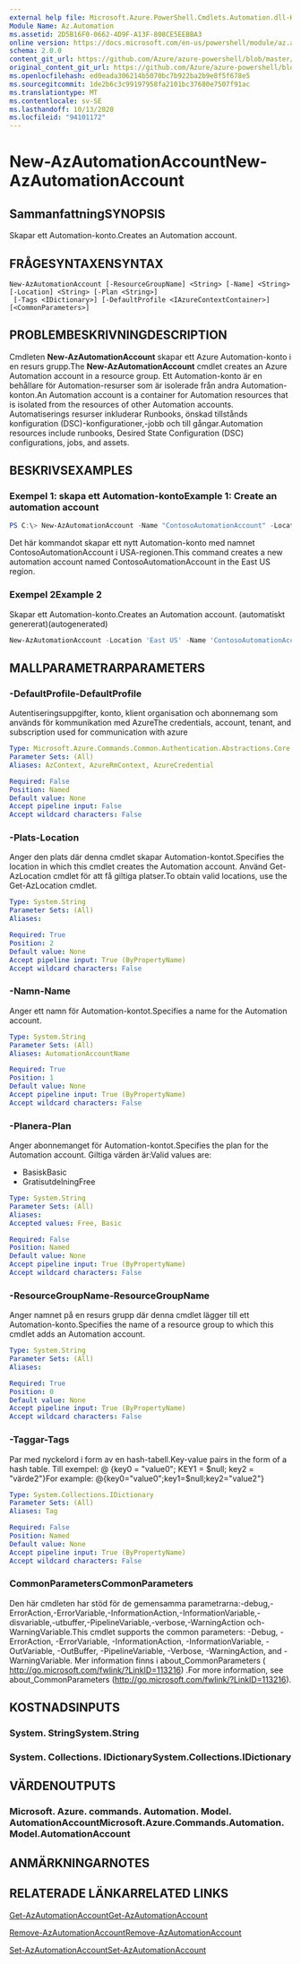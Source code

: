 ```yaml
---
external help file: Microsoft.Azure.PowerShell.Cmdlets.Automation.dll-Help.xml
Module Name: Az.Automation
ms.assetid: 2D5B16F0-0662-4D9F-A13F-808CE5EEBBA3
online version: https://docs.microsoft.com/en-us/powershell/module/az.automation/new-azautomationaccount
schema: 2.0.0
content_git_url: https://github.com/Azure/azure-powershell/blob/master/src/Automation/Automation/help/New-AzAutomationAccount.md
original_content_git_url: https://github.com/Azure/azure-powershell/blob/master/src/Automation/Automation/help/New-AzAutomationAccount.md
ms.openlocfilehash: ed0eada306214b5070bc7b922ba2b9e8f5f678e5
ms.sourcegitcommit: 1de2b6c3c99197958fa2101bc37680e7507f91ac
ms.translationtype: MT
ms.contentlocale: sv-SE
ms.lasthandoff: 10/13/2020
ms.locfileid: "94101172"
---
```

# <span data-ttu-id="21e17-101">New-AzAutomationAccount</span><span class="sxs-lookup"><span data-stu-id="21e17-101">New-AzAutomationAccount</span></span>

## <span data-ttu-id="21e17-102">Sammanfattning</span><span class="sxs-lookup"><span data-stu-id="21e17-102">SYNOPSIS</span></span>
<span data-ttu-id="21e17-103">Skapar ett Automation-konto.</span><span class="sxs-lookup"><span data-stu-id="21e17-103">Creates an Automation account.</span></span>

## <span data-ttu-id="21e17-104">FRÅGESYNTAXEN</span><span class="sxs-lookup"><span data-stu-id="21e17-104">SYNTAX</span></span>

```
New-AzAutomationAccount [-ResourceGroupName] <String> [-Name] <String> [-Location] <String> [-Plan <String>]
 [-Tags <IDictionary>] [-DefaultProfile <IAzureContextContainer>] [<CommonParameters>]
```

## <span data-ttu-id="21e17-105">PROBLEMBESKRIVNING</span><span class="sxs-lookup"><span data-stu-id="21e17-105">DESCRIPTION</span></span>
<span data-ttu-id="21e17-106">Cmdleten **New-AzAutomationAccount** skapar ett Azure Automation-konto i en resurs grupp.</span><span class="sxs-lookup"><span data-stu-id="21e17-106">The **New-AzAutomationAccount** cmdlet creates an Azure Automation account in a resource group.</span></span>
<span data-ttu-id="21e17-107">Ett Automation-konto är en behållare för Automation-resurser som är isolerade från andra Automation-konton.</span><span class="sxs-lookup"><span data-stu-id="21e17-107">An Automation account is a container for Automation resources that is isolated from the resources of other Automation accounts.</span></span> <span data-ttu-id="21e17-108">Automatiserings resurser inkluderar Runbooks, önskad tillstånds konfiguration (DSC)-konfigurationer,-jobb och till gångar.</span><span class="sxs-lookup"><span data-stu-id="21e17-108">Automation resources include runbooks, Desired State Configuration (DSC) configurations, jobs, and assets.</span></span>

## <span data-ttu-id="21e17-109">BESKRIVS</span><span class="sxs-lookup"><span data-stu-id="21e17-109">EXAMPLES</span></span>

### <span data-ttu-id="21e17-110">Exempel 1: skapa ett Automation-konto</span><span class="sxs-lookup"><span data-stu-id="21e17-110">Example 1: Create an automation account</span></span>
```powershell
PS C:\> New-AzAutomationAccount -Name "ContosoAutomationAccount" -Location "East US" -ResourceGroupName "ResourceGroup01"
```

<span data-ttu-id="21e17-111">Det här kommandot skapar ett nytt Automation-konto med namnet ContosoAutomationAccount i USA-regionen.</span><span class="sxs-lookup"><span data-stu-id="21e17-111">This command creates a new automation account named ContosoAutomationAccount in the East US region.</span></span>

### <span data-ttu-id="21e17-112">Exempel 2</span><span class="sxs-lookup"><span data-stu-id="21e17-112">Example 2</span></span>

<span data-ttu-id="21e17-113">Skapar ett Automation-konto.</span><span class="sxs-lookup"><span data-stu-id="21e17-113">Creates an Automation account.</span></span> <span data-ttu-id="21e17-114">(automatiskt genererat)</span><span class="sxs-lookup"><span data-stu-id="21e17-114">(autogenerated)</span></span>

<!-- Aladdin Generated Example -->
```powershell
New-AzAutomationAccount -Location 'East US' -Name 'ContosoAutomationAccount' -ResourceGroupName 'ResourceGroup01' -Tags <IDictionary>
```

## <span data-ttu-id="21e17-115">MALLPARAMETRAR</span><span class="sxs-lookup"><span data-stu-id="21e17-115">PARAMETERS</span></span>

### <span data-ttu-id="21e17-116">-DefaultProfile</span><span class="sxs-lookup"><span data-stu-id="21e17-116">-DefaultProfile</span></span>
<span data-ttu-id="21e17-117">Autentiseringsuppgifter, konto, klient organisation och abonnemang som används för kommunikation med Azure</span><span class="sxs-lookup"><span data-stu-id="21e17-117">The credentials, account, tenant, and subscription used for communication with azure</span></span>

```yaml
Type: Microsoft.Azure.Commands.Common.Authentication.Abstractions.Core.IAzureContextContainer
Parameter Sets: (All)
Aliases: AzContext, AzureRmContext, AzureCredential

Required: False
Position: Named
Default value: None
Accept pipeline input: False
Accept wildcard characters: False
```

### <span data-ttu-id="21e17-118">-Plats</span><span class="sxs-lookup"><span data-stu-id="21e17-118">-Location</span></span>
<span data-ttu-id="21e17-119">Anger den plats där denna cmdlet skapar Automation-kontot.</span><span class="sxs-lookup"><span data-stu-id="21e17-119">Specifies the location in which this cmdlet creates the Automation account.</span></span>
<span data-ttu-id="21e17-120">Använd Get-AzLocation cmdlet för att få giltiga platser.</span><span class="sxs-lookup"><span data-stu-id="21e17-120">To obtain valid locations, use the Get-AzLocation cmdlet.</span></span>

```yaml
Type: System.String
Parameter Sets: (All)
Aliases:

Required: True
Position: 2
Default value: None
Accept pipeline input: True (ByPropertyName)
Accept wildcard characters: False
```

### <span data-ttu-id="21e17-121">-Namn</span><span class="sxs-lookup"><span data-stu-id="21e17-121">-Name</span></span>
<span data-ttu-id="21e17-122">Anger ett namn för Automation-kontot.</span><span class="sxs-lookup"><span data-stu-id="21e17-122">Specifies a name for the Automation account.</span></span>

```yaml
Type: System.String
Parameter Sets: (All)
Aliases: AutomationAccountName

Required: True
Position: 1
Default value: None
Accept pipeline input: True (ByPropertyName)
Accept wildcard characters: False
```

### <span data-ttu-id="21e17-123">-Planera</span><span class="sxs-lookup"><span data-stu-id="21e17-123">-Plan</span></span>
<span data-ttu-id="21e17-124">Anger abonnemanget för Automation-kontot.</span><span class="sxs-lookup"><span data-stu-id="21e17-124">Specifies the plan for the Automation account.</span></span>
<span data-ttu-id="21e17-125">Giltiga värden är:</span><span class="sxs-lookup"><span data-stu-id="21e17-125">Valid values are:</span></span>
- <span data-ttu-id="21e17-126">Basisk</span><span class="sxs-lookup"><span data-stu-id="21e17-126">Basic</span></span>
- <span data-ttu-id="21e17-127">Gratisutdelning</span><span class="sxs-lookup"><span data-stu-id="21e17-127">Free</span></span>

```yaml
Type: System.String
Parameter Sets: (All)
Aliases:
Accepted values: Free, Basic

Required: False
Position: Named
Default value: None
Accept pipeline input: True (ByPropertyName)
Accept wildcard characters: False
```

### <span data-ttu-id="21e17-128">-ResourceGroupName</span><span class="sxs-lookup"><span data-stu-id="21e17-128">-ResourceGroupName</span></span>
<span data-ttu-id="21e17-129">Anger namnet på en resurs grupp där denna cmdlet lägger till ett Automation-konto.</span><span class="sxs-lookup"><span data-stu-id="21e17-129">Specifies the name of a resource group to which this cmdlet adds an Automation account.</span></span>

```yaml
Type: System.String
Parameter Sets: (All)
Aliases:

Required: True
Position: 0
Default value: None
Accept pipeline input: True (ByPropertyName)
Accept wildcard characters: False
```

### <span data-ttu-id="21e17-130">-Taggar</span><span class="sxs-lookup"><span data-stu-id="21e17-130">-Tags</span></span>
<span data-ttu-id="21e17-131">Par med nyckelord i form av en hash-tabell.</span><span class="sxs-lookup"><span data-stu-id="21e17-131">Key-value pairs in the form of a hash table.</span></span> <span data-ttu-id="21e17-132">Till exempel: @ {key0 = "value0"; KEY1 = $null; key2 = "värde2"}</span><span class="sxs-lookup"><span data-stu-id="21e17-132">For example: @{key0="value0";key1=$null;key2="value2"}</span></span>

```yaml
Type: System.Collections.IDictionary
Parameter Sets: (All)
Aliases: Tag

Required: False
Position: Named
Default value: None
Accept pipeline input: True (ByPropertyName)
Accept wildcard characters: False
```

### <span data-ttu-id="21e17-133">CommonParameters</span><span class="sxs-lookup"><span data-stu-id="21e17-133">CommonParameters</span></span>
<span data-ttu-id="21e17-134">Den här cmdleten har stöd för de gemensamma parametrarna:-debug,-ErrorAction,-ErrorVariable,-InformationAction,-InformationVariable,-disvariable,-utbuffer,-PipelineVariable,-verbose,-WarningAction och-WarningVariable.</span><span class="sxs-lookup"><span data-stu-id="21e17-134">This cmdlet supports the common parameters: -Debug, -ErrorAction, -ErrorVariable, -InformationAction, -InformationVariable, -OutVariable, -OutBuffer, -PipelineVariable, -Verbose, -WarningAction, and -WarningVariable.</span></span> <span data-ttu-id="21e17-135">Mer information finns i about_CommonParameters ( http://go.microsoft.com/fwlink/?LinkID=113216) .</span><span class="sxs-lookup"><span data-stu-id="21e17-135">For more information, see about_CommonParameters (http://go.microsoft.com/fwlink/?LinkID=113216).</span></span>

## <span data-ttu-id="21e17-136">KOSTNADS</span><span class="sxs-lookup"><span data-stu-id="21e17-136">INPUTS</span></span>

### <span data-ttu-id="21e17-137">System. String</span><span class="sxs-lookup"><span data-stu-id="21e17-137">System.String</span></span>

### <span data-ttu-id="21e17-138">System. Collections. IDictionary</span><span class="sxs-lookup"><span data-stu-id="21e17-138">System.Collections.IDictionary</span></span>

## <span data-ttu-id="21e17-139">VÄRDEN</span><span class="sxs-lookup"><span data-stu-id="21e17-139">OUTPUTS</span></span>

### <span data-ttu-id="21e17-140">Microsoft. Azure. commands. Automation. Model. AutomationAccount</span><span class="sxs-lookup"><span data-stu-id="21e17-140">Microsoft.Azure.Commands.Automation.Model.AutomationAccount</span></span>

## <span data-ttu-id="21e17-141">ANMÄRKNINGAR</span><span class="sxs-lookup"><span data-stu-id="21e17-141">NOTES</span></span>

## <span data-ttu-id="21e17-142">RELATERADE LÄNKAR</span><span class="sxs-lookup"><span data-stu-id="21e17-142">RELATED LINKS</span></span>

[<span data-ttu-id="21e17-143">Get-AzAutomationAccount</span><span class="sxs-lookup"><span data-stu-id="21e17-143">Get-AzAutomationAccount</span></span>](./Get-AzAutomationAccount.md)

[<span data-ttu-id="21e17-144">Remove-AzAutomationAccount</span><span class="sxs-lookup"><span data-stu-id="21e17-144">Remove-AzAutomationAccount</span></span>](./Remove-AzAutomationAccount.md)

[<span data-ttu-id="21e17-145">Set-AzAutomationAccount</span><span class="sxs-lookup"><span data-stu-id="21e17-145">Set-AzAutomationAccount</span></span>](./Set-AzAutomationAccount.md)
